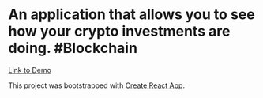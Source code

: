 # An application that allows you to see how your crypto investments are doing. #Blockchain

[Link to Demo](https://desolate-bayou-34071.herokuapp.com/)

This project was bootstrapped with [Create React App](https://github.com/facebookincubator/create-react-app).
